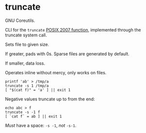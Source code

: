 # truncate

GNU Coreutils.

CLI for the `truncate` [POSIX 2007 function](http://pubs.opengroup.org/onlinepubs/9699919799/functions/truncate.html), implemented through the truncate system call.

Sets file to given size.

If greater, pads with 0s. Sparse files are generated by default.

If smaller, data loss.

Operates inline without mercy, only works on files.

    printf 'ab' > /tmp/a
    truncate -s 1 /tmp/a
    [ "$(cat f)" = 'a' ] || exit 1

Negative values truncate up to from the end:

    echo abc > f
    truncate -s -1 f
    [ `cat f` = ab ] || exit 1

*Must* have a space: `-s -1`, *not* `-s-1`.
